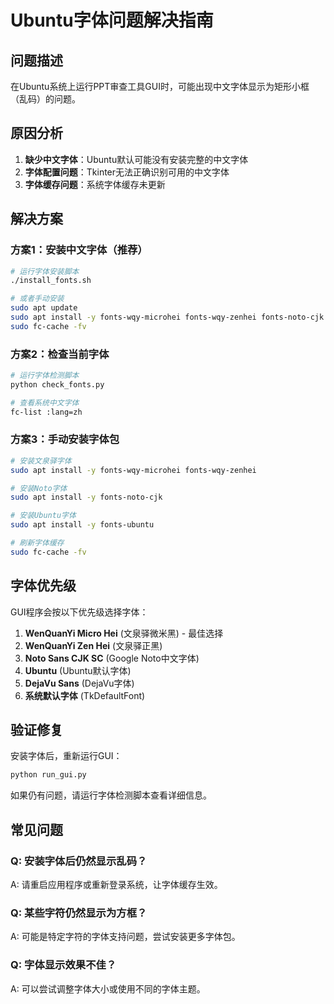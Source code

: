 # Ubuntu字体问题解决指南

## 问题描述
在Ubuntu系统上运行PPT审查工具GUI时，可能出现中文字体显示为矩形小框（乱码）的问题。

## 原因分析
1. **缺少中文字体**：Ubuntu默认可能没有安装完整的中文字体
2. **字体配置问题**：Tkinter无法正确识别可用的中文字体
3. **字体缓存问题**：系统字体缓存未更新

## 解决方案

### 方案1：安装中文字体（推荐）
```bash
# 运行字体安装脚本
./install_fonts.sh

# 或者手动安装
sudo apt update
sudo apt install -y fonts-wqy-microhei fonts-wqy-zenhei fonts-noto-cjk
sudo fc-cache -fv
```

### 方案2：检查当前字体
```bash
# 运行字体检测脚本
python check_fonts.py

# 查看系统中文字体
fc-list :lang=zh
```

### 方案3：手动安装字体包
```bash
# 安装文泉驿字体
sudo apt install -y fonts-wqy-microhei fonts-wqy-zenhei

# 安装Noto字体
sudo apt install -y fonts-noto-cjk

# 安装Ubuntu字体
sudo apt install -y fonts-ubuntu

# 刷新字体缓存
sudo fc-cache -fv
```

## 字体优先级
GUI程序会按以下优先级选择字体：

1. **WenQuanYi Micro Hei** (文泉驿微米黑) - 最佳选择
2. **WenQuanYi Zen Hei** (文泉驿正黑)
3. **Noto Sans CJK SC** (Google Noto中文字体)
4. **Ubuntu** (Ubuntu默认字体)
5. **DejaVu Sans** (DejaVu字体)
6. **系统默认字体** (TkDefaultFont)

## 验证修复
安装字体后，重新运行GUI：
```bash
python run_gui.py
```

如果仍有问题，请运行字体检测脚本查看详细信息。

## 常见问题

### Q: 安装字体后仍然显示乱码？
A: 请重启应用程序或重新登录系统，让字体缓存生效。

### Q: 某些字符仍然显示为方框？
A: 可能是特定字符的字体支持问题，尝试安装更多字体包。

### Q: 字体显示效果不佳？
A: 可以尝试调整字体大小或使用不同的字体主题。
